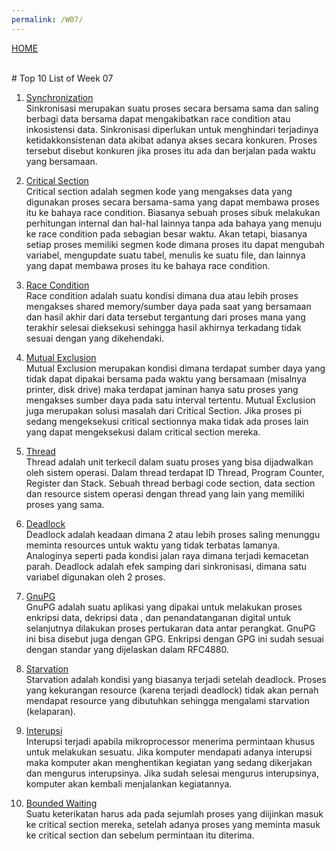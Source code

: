 ```yaml
---
permalink: /W07/
---
```

[HOME](../)

<br>
# Top 10 List of Week 07

1. [Synchronization](https://www.geeksforgeeks.org/introduction-of-process-synchronization/)<br>
Sinkronisasi merupakan suatu proses secara bersama sama dan saling berbagi data bersama dapat mengakibatkan race condition atau inkosistensi data.
Sinkronisasi diperlukan untuk menghindari terjadinya ketidakkonsistenan data akibat adanya akses secara konkuren. Proses tersebut disebut 
konkuren jika proses itu ada dan berjalan pada waktu yang bersamaan.

2. [Critical Section](https://www.studytonight.com/operating-system/process-synchronization#)<br>
Critical section adalah segmen kode yang mengakses data yang digunakan proses secara bersama-sama yang dapat membawa proses itu ke bahaya race condition. 
Biasanya sebuah proses sibuk melakukan perhitungan internal dan hal-hal lainnya tanpa ada bahaya yang menuju ke race condition pada sebagian besar waktu. 
Akan tetapi, biasanya setiap proses memiliki segmen kode dimana proses itu dapat mengubah variabel, mengupdate suatu tabel, menulis ke suatu file, dan lainnya 
yang dapat membawa proses itu ke bahaya race condition.

3. [Race Condition](https://www.geeksforgeeks.org/introduction-of-process-synchronization/)<br>
Race condition adalah suatu kondisi dimana dua atau lebih proses mengakses shared memory/sumber daya pada saat yang bersamaan dan hasil akhir dari data tersebut 
tergantung dari proses mana yang terakhir selesai dieksekusi sehingga hasil akhirnya terkadang tidak sesuai dengan yang dikehendaki.

4. [Mutual Exclusion](https://www.geeksforgeeks.org/mutual-exclusion-in-synchronization/)<br>
Mutual Exclusion merupakan kondisi dimana terdapat sumber daya yang tidak dapat dipakai bersama pada waktu yang bersamaan (misalnya printer, disk drive) maka 
terdapat jaminan hanya satu proses yang mengakses sumber daya pada satu interval tertentu. Mutual Exclusion juga merupakan solusi masalah dari Critical Section. 
Jika proses pi sedang mengeksekusi critical sectionnya maka tidak ada proses lain yang dapat mengeksekusi dalam critical section mereka.

5. [Thread](https://www.tutorialspoint.com/operating_system/os_multi_threading.htm)<br>
Thread adalah unit terkecil dalam suatu proses yang bisa dijadwalkan oleh sistem operasi. Dalam thread terdapat ID Thread, Program Counter, Register dan Stack.
Sebuah thread berbagi code section, data section dan resource sistem operasi dengan thread yang lain yang memiliki proses yang sama.

6. [Deadlock](https://www.geeksforgeeks.org/introduction-of-deadlock-in-operating-system/)<br>
Deadlock adalah keadaan dimana 2 atau lebih proses saling menunggu meminta resources untuk waktu yang tidak terbatas lamanya. Analoginya seperti pada kondisi 
jalan raya dimana terjadi kemacetan parah. Deadlock adalah efek samping dari sinkronisasi, dimana satu variabel digunakan oleh 2 proses.

7. [GnuPG](https://en.wikipedia.org/wiki/GNU_Privacy_Guard)<br>
GnuPG adalah suatu aplikasi yang dipakai untuk melakukan proses enkripsi data, dekripsi data , dan penandatanganan digital untuk selanjutnya dilakukan proses 
pertukaran data antar perangkat. GnuPG ini bisa disebut juga dengan GPG. Enkripsi dengan GPG ini sudah sesuai dengan standar yang dijelaskan dalam RFC4880.

8. [Starvation](https://www.geeksforgeeks.org/difference-between-deadlock-and-starvation-in-os)<br>
Starvation adalah kondisi yang biasanya terjadi setelah deadlock. Proses yang kekurangan resource (karena terjadi deadlock) tidak akan pernah mendapat resource 
yang dibutuhkan sehingga mengalami starvation (kelaparan).

9. [Interupsi](https://en.wikipedia.org/wiki/Interrupt)<br>
Interupsi terjadi apabila mikroprocessor menerima permintaan khusus untuk melakukan sesuatu. Jika komputer mendapati adanya interupsi maka komputer akan menghentikan 
kegiatan yang sedang dikerjakan dan mengurus interupsinya. Jika sudah selesai mengurus interupsinya, komputer akan kembali menjalankan kegiatannya.

10. [Bounded Waiting](https://www.geeksforgeeks.org/introduction-of-process-synchronization)<br>
Suatu keterikatan harus ada pada sejumlah proses yang diijinkan masuk ke critical section mereka, setelah adanya proses yang meminta masuk ke critical section dan 
sebelum  permintaan itu diterima.
